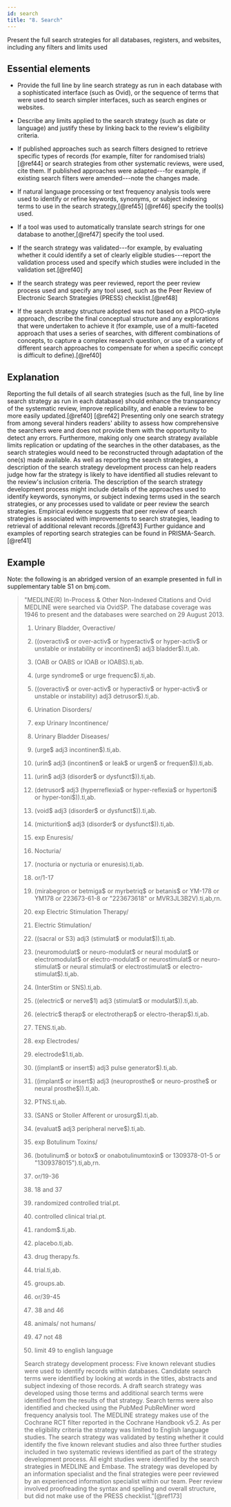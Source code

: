 ```yaml
---
id: search
title: "8. Search"
---
```


Present the full search strategies for all databases, registers, and websites, including any filters and limits used

## Essential elements

-   Provide the full line by line search strategy as run in each
    database with a sophisticated interface (such as Ovid), or the
    sequence of terms that were used to search simpler interfaces, such
    as search engines or websites.

-   Describe any limits applied to the search strategy (such as date or
    language) and justify these by linking back to the review's
    eligibility criteria.

-   If published approaches such as search filters designed to retrieve
    specific types of records (for example, filter for randomised
    trials)[@ref44] or search strategies from other systematic reviews,
    were used, cite them. If published approaches were adapted---for
    example, if existing search filters were amended---note the changes
    made.

-   If natural language processing or text frequency analysis tools were
    used to identify or refine keywords, synonyms, or subject indexing
    terms to use in the search strategy,[@ref45] [@ref46] specify the
    tool(s) used.

-   If a tool was used to automatically translate search strings for one
    database to another,[@ref47] specify the tool used.

-   If the search strategy was validated---for example, by evaluating
    whether it could identify a set of clearly eligible studies---report
    the validation process used and specify which studies were included
    in the validation set.[@ref40]

-   If the search strategy was peer reviewed, report the peer review
    process used and specify any tool used, such as the Peer Review of
    Electronic Search Strategies (PRESS) checklist.[@ref48]

-   If the search strategy structure adopted was not based on a
    PICO-style approach, describe the final conceptual structure and any
    explorations that were undertaken to achieve it (for example, use of
    a multi-faceted approach that uses a series of searches, with
    different combinations of concepts, to capture a complex research
    question, or use of a variety of different search approaches to
    compensate for when a specific concept is difficult to
    define).[@ref40]

## Explanation

Reporting the full details of all search strategies
(such as the full, line by line search strategy as run in each database)
should enhance the transparency of the systematic review, improve
replicability, and enable a review to be more easily updated.[@ref40]
[@ref42] Presenting only one search strategy from among several hinders
readers' ability to assess how comprehensive the searchers were and does
not provide them with the opportunity to detect any errors. Furthermore,
making only one search strategy available limits replication or updating
of the searches in the other databases, as the search strategies would
need to be reconstructed through adaptation of the one(s) made
available. As well as reporting the search strategies, a description of
the search strategy development process can help readers judge how far
the strategy is likely to have identified all studies relevant to the
review's inclusion criteria. The description of the search strategy
development process might include details of the approaches used to
identify keywords, synonyms, or subject indexing terms used in the
search strategies, or any processes used to validate or peer review the
search strategies. Empirical evidence suggests that peer review of
search strategies is associated with improvements to search strategies,
leading to retrieval of additional relevant records.[@ref43] Further
guidance and examples of reporting search strategies can be found in
PRISMA-Search.[@ref41]

## Example

Note: the following is an abridged version of an example presented in
full in supplementary table S1 on bmj.com.

> "MEDLINE(R) In-Process & Other Non-Indexed Citations and Ovid MEDLINE
were searched via OvidSP. The database coverage was 1946 to present and
the databases were searched on 29 August 2013.
> 
> 1.  Urinary Bladder, Overactive/
> 
> 2.  ((overactiv\$ or over-activ\$ or hyperactiv\$ or hyper-activ\$ or
    unstable or instability or incontinen\$) adj3 bladder\$).ti,ab.
> 
> 3.  (OAB or OABS or IOAB or IOABS).ti,ab.
> 
> 4.  (urge syndrome\$ or urge frequenc\$).ti,ab.
> 
> 5.  ((overactiv\$ or over-activ\$ or hyperactiv\$ or hyper-activ\$ or
    unstable or instability) adj3 detrusor\$).ti,ab.
> 
> 6.  Urination Disorders/
> 
> 7.  exp Urinary Incontinence/
> 
> 8.  Urinary Bladder Diseases/
> 
> 9.  (urge\$ adj3 incontinen\$).ti,ab.
> 
> 10. (urin\$ adj3 (incontinen\$ or leak\$ or urgen\$ or
    frequen\$)).ti,ab.
> 
> 11. (urin\$ adj3 (disorder\$ or dysfunct\$)).ti,ab.
> 
> 12. (detrusor\$ adj3 (hyperreflexia\$ or hyper-reflexia\$ or hypertoni\$
    or hyper-toni\$)).ti,ab.
> 
> 13. (void\$ adj3 (disorder\$ or dysfunct\$)).ti,ab.
> 
> 14. (micturition\$ adj3 (disorder\$ or dysfunct\$)).ti,ab.
> 
> 15. exp Enuresis/
> 
> 16. Nocturia/
> 
> 17. (nocturia or nycturia or enuresis).ti,ab.
> 
> 18. or/1-17
>  
> 19. (mirabegron or betmiga\$ or myrbetriq\$ or betanis\$ or YM-178 or
    YM178 or 223673-61-8 or "223673618" or MVR3JL3B2V).ti,ab,rn.
> 
> 20. exp Electric Stimulation Therapy/
> 
> 21. Electric Stimulation/
> 
> 22. ((sacral or S3) adj3 (stimulat\$ or modulat\$)).ti,ab.
> 
> 23. (neuromodulat\$ or neuro-modulat\$ or neural modulat\$ or
    electromodulat\$ or electro-modulat\$ or neurostimulat\$ or
    neuro-stimulat\$ or neural stimulat\$ or electrostimulat\$ or
    electro-stimulat\$).ti,ab.
> 
> 24. (InterStim or SNS).ti,ab.
> 
> 25. ((electric\$ or nerve\$1) adj3 (stimulat\$ or modulat\$)).ti,ab.
> 
> 26. (electric\$ therap\$ or electrotherap\$ or electro-therap\$).ti,ab.
> 
> 27. TENS.ti,ab.
> 
> 28. exp Electrodes/
> 
> 29. electrode\$1.ti,ab.
> 
> 30. ((implant\$ or insert\$) adj3 pulse generator\$).ti,ab.
> 
> 31. ((implant\$ or insert\$) adj3 (neuroprosthe\$ or neuro-prosthe\$ or
    neural prosthe\$)).ti,ab.
> 
> 32. PTNS.ti,ab.
> 
> 33. (SANS or Stoller Afferent or urosurg\$).ti,ab.
> 
> 34. (evaluat\$ adj3 peripheral nerve\$).ti,ab.
> 
> 35. exp Botulinum Toxins/
> 
> 36. (botulinum\$ or botox\$ or onabotulinumtoxin\$ or 1309378-01-5 or
    "1309378015").ti,ab,rn.
> 
> 37. or/19-36
> 
> 38. 18 and 37
> 
> 39. randomized controlled trial.pt.
> 
> 40. controlled clinical trial.pt.
> 
> 41. random\$.ti,ab.
> 
> 42. placebo.ti,ab.
> 
> 43. drug therapy.fs.
> 
> 44. trial.ti,ab.
> 
> 45. groups.ab.
> 
> 46. or/39-45
> 
> 47. 38 and 46
> 
> 48. animals/ not humans/
> 
> 49. 47 not 48
> 
> 50. limit 49 to english language
> 
> Search strategy development process: Five known relevant studies were
used to identify records within databases. Candidate search terms were
identified by looking at words in the titles, abstracts and subject
indexing of those records. A draft search strategy was developed using
those terms and additional search terms were identified from the results
of that strategy. Search terms were also identified and checked using
the PubMed PubReMiner word frequency analysis tool. The MEDLINE strategy
makes use of the Cochrane RCT filter reported in the Cochrane Handbook
v5.2. As per the eligibility criteria the strategy was limited to
English language studies. The search strategy was validated by testing
whether it could identify the five known relevant studies and also three
further studies included in two systematic reviews identified as part of
the strategy development process. All eight studies were identified by
the search strategies in MEDLINE and Embase. The strategy was developed
by an information specialist and the final strategies were peer reviewed
by an experienced information specialist within our team. Peer review
involved proofreading the syntax and spelling and overall structure, but
did not make use of the PRESS checklist."[@ref173]
